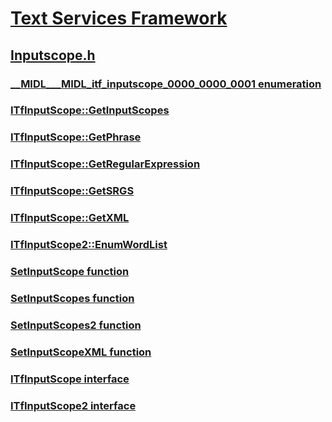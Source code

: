 # [Text Services Framework](../_tsf/index.md)
## [Inputscope.h](index.md)
### [__MIDL___MIDL_itf_inputscope_0000_0000_0001 enumeration](../inputscope/ne-inputscope-__midl___midl_itf_inputscope_0000_0000_0001.md)
### [ITfInputScope::GetInputScopes](../inputscope/nf-inputscope-itfinputscope-getinputscopes.md)
### [ITfInputScope::GetPhrase](../inputscope/nf-inputscope-itfinputscope-getphrase.md)
### [ITfInputScope::GetRegularExpression](../inputscope/nf-inputscope-itfinputscope-getregularexpression.md)
### [ITfInputScope::GetSRGS](../inputscope/nf-inputscope-itfinputscope-getsrgs.md)
### [ITfInputScope::GetXML](../inputscope/nf-inputscope-itfinputscope-getxml.md)
### [ITfInputScope2::EnumWordList](../inputscope/nf-inputscope-itfinputscope2-enumwordlist.md)
### [SetInputScope function](../inputscope/nf-inputscope-setinputscope.md)
### [SetInputScopes function](../inputscope/nf-inputscope-setinputscopes.md)
### [SetInputScopes2 function](../inputscope/nf-inputscope-setinputscopes2.md)
### [SetInputScopeXML function](../inputscope/nf-inputscope-setinputscopexml.md)
### [ITfInputScope interface](../inputscope/nn-inputscope-itfinputscope.md)
### [ITfInputScope2 interface](../inputscope/nn-inputscope-itfinputscope2.md)
